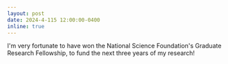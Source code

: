 ```yaml
---
layout: post
date: 2024-4-115 12:00:00-0400
inline: true
---
```

I'm very fortunate to have won the National Science Foundation's Graduate Research Fellowship, to fund the next three years of my research!